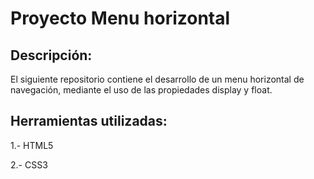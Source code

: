 # Proyecto Menu horizontal

## Descripción:

El siguiente repositorio contiene el desarrollo de un menu horizontal de navegación, mediante el uso de las propiedades display y float.

## Herramientas utilizadas:

1.- HTML5

2.- CSS3